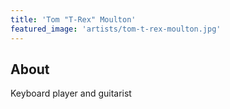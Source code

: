 ```yaml
---
title: 'Tom "T-Rex" Moulton'
featured_image: 'artists/tom-t-rex-moulton.jpg'
---
```


## About

Keyboard player and guitarist
